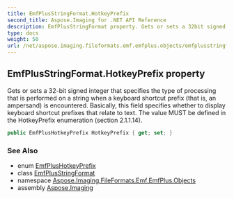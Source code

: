 ```yaml
---
title: EmfPlusStringFormat.HotkeyPrefix
second_title: Aspose.Imaging for .NET API Reference
description: EmfPlusStringFormat property. Gets or sets a 32bit signed integer that specifies the type of processing that is performed on a string when a keyboard shortcut prefix that is an ampersand is encountered. Basically this field specifies whether to display keyboard shortcut prefixes that relate to text. The value MUST be defined in the HotkeyPrefix enumeration section 2.1.1.14
type: docs
weight: 50
url: /net/aspose.imaging.fileformats.emf.emfplus.objects/emfplusstringformat/hotkeyprefix/
---
```

## EmfPlusStringFormat.HotkeyPrefix property

Gets or sets a 32-bit signed integer that specifies the type of processing that is performed on a string when a keyboard shortcut prefix (that is, an ampersand) is encountered. Basically, this field specifies whether to display keyboard shortcut prefixes that relate to text. The value MUST be defined in the HotkeyPrefix enumeration (section 2.1.1.14).

```csharp
public EmfPlusHotkeyPrefix HotkeyPrefix { get; set; }
```

### See Also

* enum [EmfPlusHotkeyPrefix](../../../aspose.imaging.fileformats.emf.emfplus.consts/emfplushotkeyprefix/)
* class [EmfPlusStringFormat](../)
* namespace [Aspose.Imaging.FileFormats.Emf.EmfPlus.Objects](../../emfplusstringformat/)
* assembly [Aspose.Imaging](../../../)


